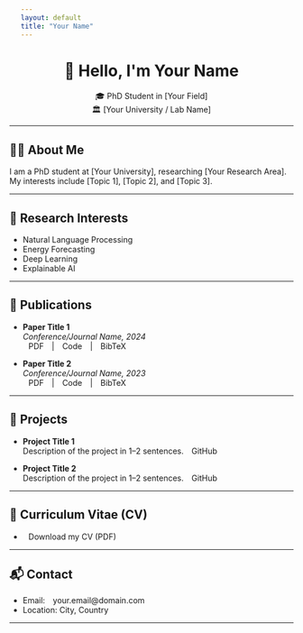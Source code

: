 ```yaml
---
layout: default
title: "Your Name"
---
```


<link rel="stylesheet" href="assets/style.css">

<div align="center">

# 👋 Hello, I'm **Your Name**

🎓 PhD Student in [Your Field]  
🏛️ [Your University / Lab Name]  

<!-- Social Icons -->
<a href="https://scholar.google.com/citations?user=YOURID" target="_blank"><i class="fab fa-google-scholar fa-2x"></i></a>
<a href="https://www.linkedin.com/in/YOURUSERNAME" target="_blank"><i class="fab fa-linkedin fa-2x"></i></a>
<a href="https://medium.com/@YOURUSERNAME" target="_blank"><i class="fab fa-medium fa-2x"></i></a>
<a href="https://github.com/YOURUSERNAME" target="_blank"><i class="fab fa-github fa-2x"></i></a>

</div>

---

## 🧑‍💻 About Me

I am a PhD student at [Your University], researching [Your Research Area].  
My interests include [Topic 1], [Topic 2], and [Topic 3].

---

## 🧠 Research Interests

- Natural Language Processing  
- Energy Forecasting  
- Deep Learning  
- Explainable AI  

---

## 📄 Publications

- **Paper Title 1**  
  _Conference/Journal Name, 2024_  
  [PDF](#) | [Code](#) | [BibTeX](#)

- **Paper Title 2**  
  _Conference/Journal Name, 2023_  
  [PDF](#) | [Code](#) | [BibTeX](#)

---

## 💼 Projects

- **Project Title 1**  
  Description of the project in 1–2 sentences. [GitHub](#)

- **Project Title 2**  
  Description of the project in 1–2 sentences. [GitHub](#)

---

## 📄 Curriculum Vitae (CV)

- [Download my CV (PDF)](cv.pdf)

---

## 📬 Contact

- Email: your.email@domain.com  
- Location: City, Country

---

<style>
a { margin: 0 10px; text-decoration: none; }
</style>
